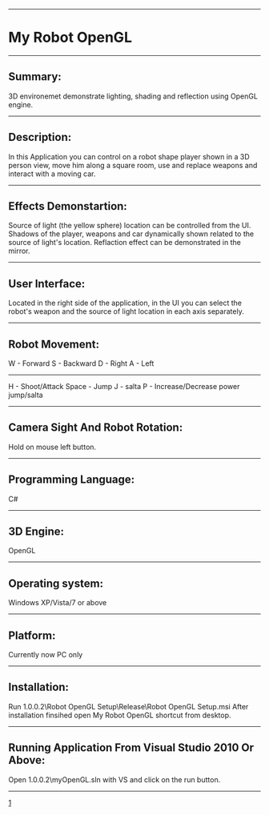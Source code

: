--------------------------------------------------------------------------------------------------------------
# My Robot OpenGL
--------------------------------------------------------------------------------------------------------------

Summary:
--------
3D environemet demonstrate lighting, shading and reflection using OpenGL engine.

--------------------------------------------------------------------------------------------------------------

Description:
------------
In this Application you can control on a robot shape player shown in a 3D person view, 
move him along a square room, use and replace weapons and interact with a moving car.

--------------------------------------------------------------------------------------------------------------

Effects Demonstartion:
-----------------------
Source of light (the yellow sphere) location can be controlled from the UI.
Shadows of the player, weapons and car dynamically shown related to the source of light's location.
Reflaction effect can be demonstrated in the mirror.

--------------------------------------------------------------------------------------------------------------

User Interface:
---------------
Located in the right side of the application,
in the UI you can select the robot's weapon
and the source of light location in each axis separately.

--------------------------------------------------------------------------------------------------------------

Robot Movement:
---------------
W - Forward
S - Backward
D - Right
A - Left

--------------------------------

H - Shoot/Attack
Space - Jump
J - salta
P - Increase/Decrease power jump/salta

---------------------------------

Camera Sight And Robot Rotation:
--------------------------------
Hold on mouse left button.

---------------------------------

Programming Language:
---------------------
C#

--------------------------------------------------------------------------------------------------------------

3D Engine:
----------
OpenGL

--------------------------------------------------------------------------------------------------------------

Operating system:
-----------------
Windows XP/Vista/7 or above

----------------------------------------------------------------------------------------------------------------

Platform:
---------
Currently now PC only

----------------------------------------------------------------------------------------------------------------

Installation:
-------------
Run 1.0.0.2\Robot OpenGL Setup\Release\Robot OpenGL Setup.msi
After installation finsihed open My Robot OpenGL shortcut from desktop.

--------------------------------------------------------------------------------------------------------------

Running Application From Visual Studio 2010 Or Above:
-----------------------------------------------------
Open 1.0.0.2\myOpenGL.sln with VS and click on the run button.

--------------------------------------------------------------------------------------------------------------


[1](Pics/1.jpg)
